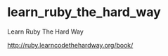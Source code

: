 learn_ruby_the_hard_way
=======================

Learn Ruby The Hard Way

http://ruby.learncodethehardway.org/book/
